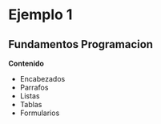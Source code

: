 # Ejemplo 1
## Fundamentos Programacion

**Contenido**

- Encabezados
- Parrafos
- Listas
- Tablas
- Formularios